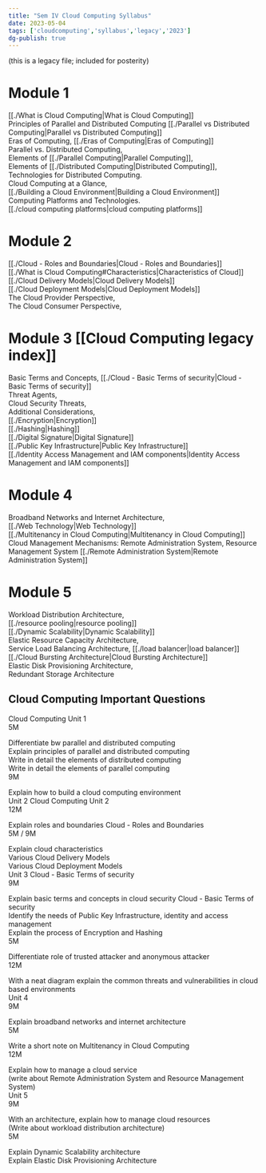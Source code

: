 ```yaml
---  
title: "Sem IV Cloud Computing Syllabus"  
date: 2023-05-04  
tags: ['cloudcomputing','syllabus','legacy','2023']  
dg-publish: true  
---  
```

  
(this is a legacy file; included for posterity)  
  
# Module 1    
[[./What is Cloud Computing|What is Cloud Computing]]  
Principles of Parallel and Distributed Computing [[./Parallel vs Distributed Computing|Parallel vs Distributed Computing]]  
Eras of Computing, [[./Eras of Computing|Eras of Computing]]  
Parallel vs. Distributed Computing,    
Elements of [[./Parallel Computing|Parallel Computing]],   
Elements of [[./Distributed Computing|Distributed Computing]],    
Technologies for Distributed Computing.    
Cloud Computing at a Glance,   
[[./Building a Cloud Environment|Building a Cloud Environment]]  
Computing Platforms and Technologies.   
[[./cloud computing platforms|cloud computing platforms]]  
  
# Module 2   
[[./Cloud - Roles and Boundaries|Cloud - Roles and Boundaries]]  
[[./What is Cloud Computing#Characteristics|Characteristics of Cloud]]  
[[./Cloud Delivery Models|Cloud Delivery Models]]  
[[./Cloud Deployment Models|Cloud Deployment Models]]  
The Cloud Provider Perspective,   
The Cloud Consumer Perspective,   
  
# Module 3  [[Cloud Computing legacy index]]  
Basic Terms and Concepts, [[./Cloud - Basic Terms of security|Cloud - Basic Terms of security]]  
Threat Agents,    
Cloud Security Threats,   
Additional Considerations,   
[[./Encryption|Encryption]]  
[[./Hashing|Hashing]]  
[[./Digital Signature|Digital Signature]]  
[[./Public Key Infrastructure|Public Key Infrastructure]]  
[[./Identity Access Management and IAM components|Identity Access Management and IAM components]]  
  
# Module 4    
Broadband Networks and Internet Architecture,    
[[./Web Technology|Web Technology]]  
[[./Multitenancy in Cloud Computing|Multitenancy in Cloud Computing]]  
Cloud Management Mechanisms: Remote Administration System,  Resource Management System [[./Remote Administration System|Remote Administration System]]  
  
  
# Module 5    
Workload Distribution Architecture,    
[[./resource pooling|resource pooling]]  
[[./Dynamic Scalability|Dynamic Scalability]]  
Elastic Resource Capacity Architecture,    
Service Load Balancing Architecture,  [[./load balancer|load balancer]]  
[[./Cloud Bursting Architecture|Cloud Bursting Architecture]]  
Elastic Disk Provisioning Architecture,   
Redundant Storage Architecture   
  
  
## Cloud Computing Important Questions  
  
Cloud Computing Unit 1  
5M  
  
Differentiate bw parallel and distributed computing  
Explain principles of parallel and distributed computing  
Write in detail the elements of distributed computing  
Write in detail the elements of parallel computing  
9M  
  
Explain how to build a cloud computing environment  
Unit 2 Cloud Computing Unit 2  
12M  
  
Explain roles and boundaries Cloud - Roles and Boundaries  
5M / 9M  
  
Explain cloud characteristics  
Various Cloud Delivery Models  
Various Cloud Deployment Models  
Unit 3 Cloud - Basic Terms of security  
9M  
  
Explain basic terms and concepts in cloud security Cloud - Basic Terms of security  
Identify the needs of Public Key Infrastructure, identity and access management  
Explain the process of Encryption and Hashing  
5M  
  
Differentiate role of trusted attacker and anonymous attacker  
12M  
  
With a neat diagram explain the common threats and vulnerabilities in cloud based environments  
Unit 4  
9M  
  
Explain broadband networks and internet architecture  
5M  
  
Write a short note on Multitenancy in Cloud Computing  
12M  
  
Explain how to manage a cloud service  
(write about Remote Administration System and Resource Management System)  
Unit 5  
9M  
  
With an architecture, explain how to manage cloud resources  
(Write about workload distribution architecture)  
5M  
  
Explain Dynamic Scalability architecture  
Explain Elastic Disk Provisioning Architecture  
